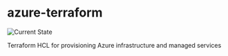# azure-terraform

![Current State](https://img.shields.io/badge/current%20state-incubating-lightblue)

Terraform HCL for provisioning Azure infrastructure and managed services
